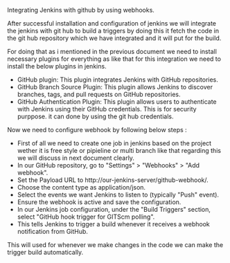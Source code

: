 Integrating Jenkins with github by using webhooks.

After successful installation and configuration of jenkins we will integrate the jenkins with git hub to build a triggers by doing this it fetch the code in the git hub repository which we have integrated and it will put for the build.

For doing that as i mentioned in the previous document we need to install necessary plugins for everything as like that for this integration we need to install the below plugins in jenkins.

- GitHub plugin: This plugin integrates Jenkins with GitHub repositories.
- GitHub Branch Source Plugin: This plugin allows Jenkins to discover branches, tags, and pull requests on GitHub repositories.
- GitHub Authentication Plugin: This plugin allows users to authenticate with Jenkins using their GitHub credentials. This is for security purppose. it can done by using the git hub credentials.

Now we need to configure webhook by following below steps :

- First of all we need to create one job in jenkins based on the project wether it is free style or pipieline or multi branch like that regarding this we will discuss in next document clearly.
- In our GitHub repository, go to "Settings" > "Webhooks" > "Add webhook".
- Set the Payload URL to http://our-jenkins-server/github-webhook/.
- Choose the content type as application/json.
- Select the events we want Jenkins to listen to (typically "Push" event).
- Ensure the webhook is active and save the configuration.
- In our Jenkins job configuration, under the "Build Triggers" section, select "GitHub hook trigger for GITScm polling".
- This tells Jenkins to trigger a build whenever it receives a webhook notification from GitHub.

This will used for whenever we make changes in the code we can make the trigger build automatically.




